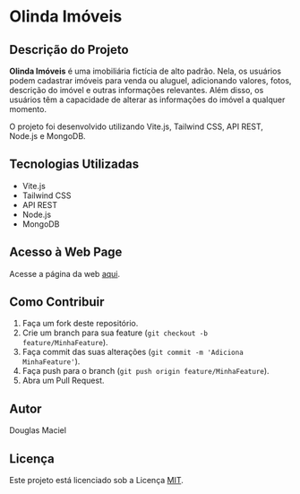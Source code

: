 # Olinda Imóveis

## Descrição do Projeto

**Olinda Imóveis** é uma imobiliária fictícia de alto padrão. Nela, os usuários podem cadastrar imóveis para venda ou aluguel, adicionando valores, fotos, descrição do imóvel e outras informações relevantes. Além disso, os usuários têm a capacidade de alterar as informações do imóvel a qualquer momento.

O projeto foi desenvolvido utilizando Vite.js, Tailwind CSS, API REST, Node.js e MongoDB.

## Tecnologias Utilizadas

- Vite.js
- Tailwind CSS
- API REST
- Node.js
- MongoDB

## Acesso à Web Page

Acesse a página da web [aqui](https://imobiliaria-olinda.vercel.app/).

## Como Contribuir

1. Faça um fork deste repositório.
2. Crie um branch para sua feature (`git checkout -b feature/MinhaFeature`).
3. Faça commit das suas alterações (`git commit -m 'Adiciona MinhaFeature'`).
4. Faça push para o branch (`git push origin feature/MinhaFeature`).
5. Abra um Pull Request.

## Autor

Douglas Maciel

## Licença

Este projeto está licenciado sob a Licença [MIT](LICENSE).
